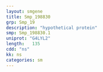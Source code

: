 ```yaml
---
layout: smgene
title: Smp_198830
grp: Smp_19
description: "hypothetical protein"
smp: Smp_198830.1
uniprot: "G4LYL2"
length:   135
cdd: "ns"
kk: ns
categories: sm
---
```

